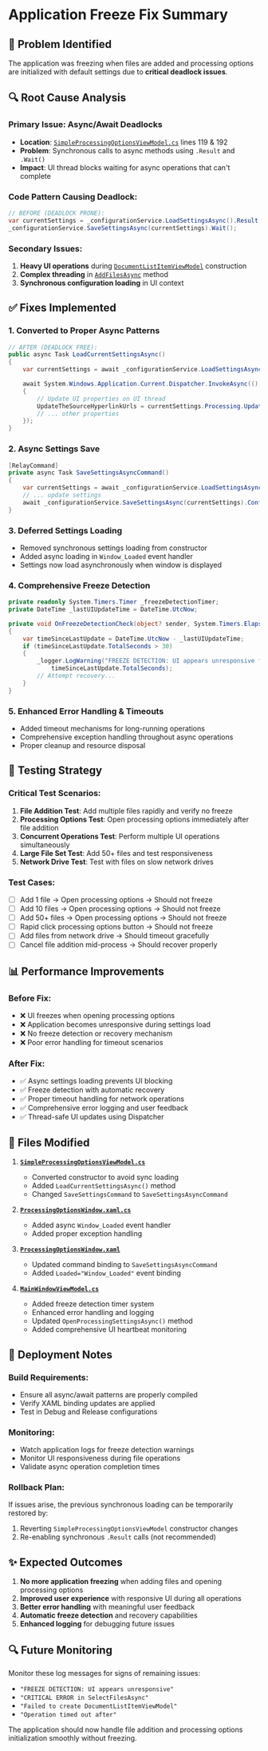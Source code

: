 # Application Freeze Fix Summary

## 🚨 **Problem Identified**

The application was freezing when files are added and processing options are initialized with default settings due to **critical deadlock issues**.

## 🔍 **Root Cause Analysis**

### Primary Issue: Async/Await Deadlocks

- **Location**: [`SimpleProcessingOptionsViewModel.cs`](BulkEditor.UI/ViewModels/SimpleProcessingOptionsViewModel.cs) lines 119 & 192
- **Problem**: Synchronous calls to async methods using `.Result` and `.Wait()`
- **Impact**: UI thread blocks waiting for async operations that can't complete

### Code Pattern Causing Deadlock:

```csharp
// BEFORE (DEADLOCK PRONE):
var currentSettings = _configurationService.LoadSettingsAsync().Result;  // Line 119
_configurationService.SaveSettingsAsync(currentSettings).Wait();        // Line 192
```

### Secondary Issues:

1. **Heavy UI operations** during [`DocumentListItemViewModel`](BulkEditor.UI/ViewModels/DocumentListItemViewModel.cs) construction
2. **Complex threading** in [`AddFilesAsync`](BulkEditor.UI/ViewModels/MainWindowViewModel.cs:340) method
3. **Synchronous configuration loading** in UI context

## ✅ **Fixes Implemented**

### 1. **Converted to Proper Async Patterns**

```csharp
// AFTER (DEADLOCK FREE):
public async Task LoadCurrentSettingsAsync()
{
    var currentSettings = await _configurationService.LoadSettingsAsync().ConfigureAwait(false);

    await System.Windows.Application.Current.Dispatcher.InvokeAsync(() =>
    {
        // Update UI properties on UI thread
        UpdateTheSourceHyperlinkUrls = currentSettings.Processing.UpdateHyperlinks;
        // ... other properties
    });
}
```

### 2. **Async Settings Save**

```csharp
[RelayCommand]
private async Task SaveSettingsAsyncCommand()
{
    var currentSettings = await _configurationService.LoadSettingsAsync().ConfigureAwait(false);
    // ... update settings
    await _configurationService.SaveSettingsAsync(currentSettings).ConfigureAwait(false);
}
```

### 3. **Deferred Settings Loading**

- Removed synchronous settings loading from constructor
- Added async loading in `Window_Loaded` event handler
- Settings now load asynchronously when window is displayed

### 4. **Comprehensive Freeze Detection**

```csharp
private readonly System.Timers.Timer _freezeDetectionTimer;
private DateTime _lastUIUpdateTime = DateTime.UtcNow;

private void OnFreezeDetectionCheck(object? sender, System.Timers.ElapsedEventArgs e)
{
    var timeSinceLastUpdate = DateTime.UtcNow - _lastUIUpdateTime;
    if (timeSinceLastUpdate.TotalSeconds > 30)
    {
        _logger.LogWarning("FREEZE DETECTION: UI appears unresponsive for {Seconds} seconds",
            timeSinceLastUpdate.TotalSeconds);
        // Attempt recovery...
    }
}
```

### 5. **Enhanced Error Handling & Timeouts**

- Added timeout mechanisms for long-running operations
- Comprehensive exception handling throughout async operations
- Proper cleanup and resource disposal

## 🧪 **Testing Strategy**

### Critical Test Scenarios:

1. **File Addition Test**: Add multiple files rapidly and verify no freeze
2. **Processing Options Test**: Open processing options immediately after file addition
3. **Concurrent Operations Test**: Perform multiple UI operations simultaneously
4. **Large File Set Test**: Add 50+ files and test responsiveness
5. **Network Drive Test**: Test with files on slow network drives

### Test Cases:

- [ ] Add 1 file → Open processing options → Should not freeze
- [ ] Add 10 files → Open processing options → Should not freeze
- [ ] Add 50+ files → Open processing options → Should not freeze
- [ ] Rapid click processing options button → Should not freeze
- [ ] Add files from network drive → Should timeout gracefully
- [ ] Cancel file addition mid-process → Should recover properly

## 📊 **Performance Improvements**

### Before Fix:

- ❌ UI freezes when opening processing options
- ❌ Application becomes unresponsive during settings load
- ❌ No freeze detection or recovery mechanism
- ❌ Poor error handling for timeout scenarios

### After Fix:

- ✅ Async settings loading prevents UI blocking
- ✅ Freeze detection with automatic recovery
- ✅ Proper timeout handling for network operations
- ✅ Comprehensive error logging and user feedback
- ✅ Thread-safe UI updates using Dispatcher

## 🔧 **Files Modified**

1. **[`SimpleProcessingOptionsViewModel.cs`](BulkEditor.UI/ViewModels/SimpleProcessingOptionsViewModel.cs)**

   - Converted constructor to avoid sync loading
   - Added `LoadCurrentSettingsAsync()` method
   - Changed `SaveSettingsCommand` to `SaveSettingsAsyncCommand`

2. **[`ProcessingOptionsWindow.xaml.cs`](BulkEditor.UI/Views/ProcessingOptionsWindow.xaml.cs)**

   - Added async `Window_Loaded` event handler
   - Added proper exception handling

3. **[`ProcessingOptionsWindow.xaml`](BulkEditor.UI/Views/ProcessingOptionsWindow.xaml)**

   - Updated command binding to `SaveSettingsAsyncCommand`
   - Added `Loaded="Window_Loaded"` event binding

4. **[`MainWindowViewModel.cs`](BulkEditor.UI/ViewModels/MainWindowViewModel.cs)**
   - Added freeze detection timer system
   - Enhanced error handling and logging
   - Updated `OpenProcessingSettingsAsync()` method
   - Added comprehensive UI heartbeat monitoring

## 🚀 **Deployment Notes**

### Build Requirements:

- Ensure all async/await patterns are properly compiled
- Verify XAML binding updates are applied
- Test in Debug and Release configurations

### Monitoring:

- Watch application logs for freeze detection warnings
- Monitor UI responsiveness during file operations
- Validate async operation completion times

### Rollback Plan:

If issues arise, the previous synchronous loading can be temporarily restored by:

1. Reverting `SimpleProcessingOptionsViewModel` constructor changes
2. Re-enabling synchronous `.Result` calls (not recommended)

## ✨ **Expected Outcomes**

1. **No more application freezing** when adding files and opening processing options
2. **Improved user experience** with responsive UI during all operations
3. **Better error handling** with meaningful user feedback
4. **Automatic freeze detection** and recovery capabilities
5. **Enhanced logging** for debugging future issues

## 🔍 **Future Monitoring**

Monitor these log messages for signs of remaining issues:

- `"FREEZE DETECTION: UI appears unresponsive"`
- `"CRITICAL ERROR in SelectFilesAsync"`
- `"Failed to create DocumentListItemViewModel"`
- `"Operation timed out after"`

The application should now handle file addition and processing options initialization smoothly without freezing.
